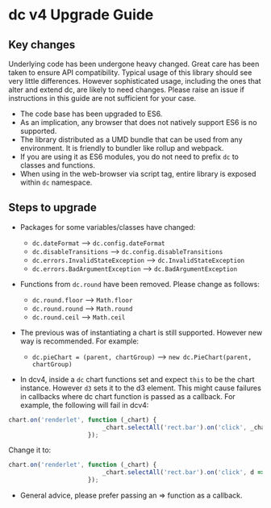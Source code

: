 # dc v4 Upgrade Guide

## Key changes

Underlying code has been undergone heavy changed.
Great care has been taken to ensure API compatibility.
Typical usage of this library should see very little differences.
However sophisticated usage, including the ones that alter and extend
dc, are likely to need changes.
Please raise an issue if instructions in this guide are not sufficient
for your case. 

- The code base has been upgraded to ES6.
- As an implication, any browser that does not natively support ES6 is no supported.
- The library distributed as a UMD bundle that can be used from any environment.
  It is friendly to bundler like rollup and webpack.
- If you are using it as ES6 modules, you do not need to prefix `dc`
  to classes and functions.
- When using in the web-browser via script tag, entire library is exposed
  within `dc` namespace.

## Steps to upgrade

- Packages for some variables/classes have changed:

    - `dc.dateFormat` --> `dc.config.dateFormat`
    - `dc.disableTransitions` --> `dc.config.disableTransitions`
    - `dc.errors.InvalidStateException` --> `dc.InvalidStateException`
    - `dc.errors.BadArgumentException` --> `dc.BadArgumentException`
    
- Functions from `dc.round` have been removed.
  Please change as follows:

    - `dc.round.floor` --> `Math.floor`
    - `dc.round.round` --> `Math.round` 
    - `dc.round.ceil` --> `Math.ceil`

- The previous was of instantiating a chart is still supported.
  However new way is recommended. For example:
  
    - `dc.pieChart = (parent, chartGroup)` --> `new dc.PieChart(parent, chartGroup)`

- In dcv4, inside a `dc` chart functions set and expect `this` to be the chart
  instance. However `d3` sets it to the d3 element.
  This might cause failures in callbacks where dc chart function
  is passed as a callback. For example, the following will fail in dcv4:
  
```javascript
chart.on('renderlet', function (_chart) {
                          _chart.selectAll('rect.bar').on('click', _chart.onClick);
                      });
```

Change it to:

```javascript
chart.on('renderlet', function (_chart) {
                          _chart.selectAll('rect.bar').on('click', d => _chart.onClick(d));
                      });
```

- General advice, please prefer passing an => function as a callback.
